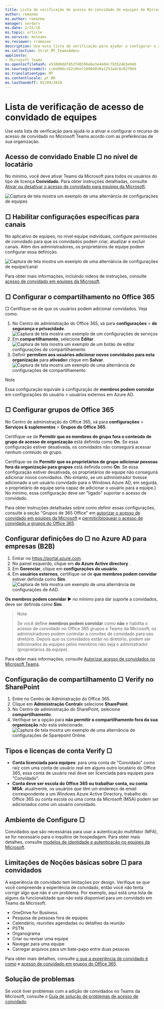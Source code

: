 ```yaml
---
title: Lista de verificação de acesso de convidado de equipes do Microsoft
author: romanma
ms.author: romanma
manager: serdars
ms.date: 2/15/18
ms.topic: article
ms.service: msteams
ms.reviewer: rramesan
description: Use esta lista de verificação para ajudar a configurar o acesso de convidado no Microsoft Access de convidado equipes.
ms.collection: Strat_MT_TeamsAdmin
appliesto:
- Microsoft Teams
ms.openlocfilehash: e53800ddf452fd6596abe3e4404c79352483e946
ms.sourcegitcommit: ccbe086ccb2c0be716984010a1253a4c8c0276b9
ms.translationtype: MT
ms.contentlocale: pt-BR
ms.lasthandoff: 03/09/2018
---
```

<a name="teams-guest-access-checklist"></a>Lista de verificação de acesso de convidado de equipes
==========================================

Use esta lista de verificação para ajudá-lo a ativar e configurar o recurso de acesso de convidado no Microsoft Teams acordo com as preferências de sua organização.




## <a name="--enable-guest-access-at-the-tenant-level"></a>Acesso de convidado Enable □ no nível de locatário

No mínimo, você deve ativar Teams da Microsoft para todos os usuários do tipo de licença **Convidado**. Para obter instruções detalhadas, consulte [Ativar ou desativar o acesso de convidado para equipes da Microsoft](set-up-guests.md).

![Captura de tela mostra um exemplo de uma alternância de configurações de equipes](media/guest-access-checklist-TeamsSettings1.png)



## <a name="-enable-specific-settings-for-channels"></a>□ Habilitar configurações específicas para canais 
No aplicativo de equipes, no nível equipe individuais, configure permissões de convidado para que os convidados podem criar, atualizar e excluir canais. Além dos administradores, os proprietários de equipe podem configurar essa definição.

![Captura de tela mostra um exemplo de uma alternância de configurações de equipe/canal](media/guest-access-checklist-TeamsSettings2.png)


Para obter mais informações, incluindo vídeos de instruções, consulte [acesso de convidado em equipes da Microsoft](guest-access.md).



## <a name="--configure-sharing-in-office-365"></a>□ Configurar o compartilhamento no Office 365 

□ Certifique-se de que os usuários podem adicionar convidados. Veja como:

1. No Centro de administração do Office 365, vá para **configurações** > **de segurança e privacidade**.
![Captura de tela mostra um exemplo de um configurações de serviços](media/guest-access-checklist-Office365Admin_Services_addins.png)
1. Em **compartilhamento**, selecione **Editar**. ![Captura de tela mostra um exemplo de um botão de editar configurações de compartilhamento](media/guest-access-checklist-Office365Admin_Services_addins_Sharing1.png)
2. Definir **permitem aos usuários adicionar novos convidados para esta organização** para **ativado**e clique em **Salvar**. ![Captura de tela mostra um exemplo de uma alternância de configurações de compartilhamento](media/guest-access-checklist-Office365Admin_Services_addins_Sharing2.png)
 

 > [!NOTE]
> Essa configuração equivale à configuração de **membros podem convidar** em configurações do usuário > usuários externos em Azure AD.  




## <a name="-configure-office-365-groups"></a>□ Configurar grupos de Office 365

No Centro de administração do Office 365, vá para **configurações** > **Serviços & suplementos** > **Grupos do Office 365**.

Certifique-se de **Permitir que os membros do grupo fora o conteúdo de grupo de acesso de organização** está definida como **On**. Se essa configuração estiver desativada, os convidados não conseguirá acessar nenhum conteúdo de grupo.

Certifique-se de **Permitir que os proprietários de grupo adicionar pessoas fora da organização para grupos** está definida como **On**. Se essa configuração estiver desativada, os proprietários de equipe não conseguirá adicionar novos convidados. (No entanto, se um administrador tivesse adicionado a um usuário convidado para o Windows Azure AD, em seguida, o proprietário de equipe seria capaz de adicionar o usuário para a equipe.) No mínimo, essa configuração deve ser "ligado" suportar o acesso de convidado.

Para obter instruções detalhadas sobre como definir essas configurações, consulte a seção "Grupos de 365 Office" em [autorizar o acesso de convidado em equipes da Microsoft](Teams-dependencies.md) e [permitir/bloquear o acesso de convidado a grupos do Office 365](https://go.microsoft.com/fwlink/?linkid=869658).
 


## <a name="-configure-settings-in-azure-ad-business-to-business-b2b"></a>Configurar definições do □ no Azure AD para empresas (B2B)
1. Entrar no https://portal.azure.com.
2. No painel esquerdo, clique em **do Azure Active directory** .
3. Em **Gerenciar**, clique em **configurações do usuário**.
4. Em **usuários externos**, certifique-se de **que membros podem convidar** estiver definida como **Sim**. ![Captura de tela mostra um exemplo de uma alternância de configurações de AAD. ](media/guest-access-checklist-AADSettings1.png)

    

**Os membros podem convidar** ► no mínimo para dar suporte a convidados, deve ser definida como **Sim**.

> > [!NOTE]
> Se você define **membros podem convidar** como **não** e habilita o acesso de convidado no Office 365 grupos e Teams da Microsoft, os administradores podem controlar a convites de convidado para seu diretório. Depois que os convidados estão no diretório, podem ser adicionados às equipes pelos membros não seja o administrador (proprietários da equipe).


Para obter mais informações, consulte [Autorizar acesso de convidados no Microsoft Teams](Teams-dependencies.md).







## <a name="-verify-sharing-setting-in-sharepoint"></a>Configuração de compartilhamento □ Verify no SharePoint
1. Entre no Centro de Administração do Office 365.
2. Clique em **Administração Central**e selecione **SharePoint**.
3. No Centro de administração do SharePoint, selecione **compartilhamento**.
4. Verifique se a opção para **não permitir o compartilhamento fora da sua organização** *não* está selecionado. ![Captura de tela mostra um exemplo de uma alternância de configurações de Sparepoint Online. ](media/guest-access-checklist-SPOSettings1.png)



## <a name="-verify-account-licenses-and-types"></a>Tipos e licenças de conta Verify □

- **Conta licenciada para equipes**: para uma conta de "Convidado" como raiz com uma conta de usuário real em alguns outro locatário do Office 365, essa conta de usuário real deve ser licenciada para equipes para "Convidado". 
- **Conta deve ser escola do Office 365 ou trabalhar conta, ou conta MSA**: atualmente, os usuários que têm um endereço de email correspondente a um Windows Azure Active Directory, trabalho do Office 365 ou conta escola ou uma conta da Microsoft (MSA) podem ser adicionados como um usuário convidado. 
 
## <a name="-configure-environment"></a>Ambiente de Configure □


Convidados que são necessárias para usar a autenticação multifator (MFA), se for necessário para o inquilino de hospedagem.
Para obter mais detalhes, consulte [modelos de identidade e autenticação no equipes da Microsoft](identify-models-authentication.md).

## <a name="-understand-limitations-for-guests"></a>Limitações de Noções básicas sobre □ para convidados

A experiência de convidado tem limitações por design. Verifique se que você compreende a experiência de convidado, então você não tenta corrigir algo que não é um problema.
Por exemplo, aqui está uma lista de alguns da funcionalidade que não está disponível para um convidado em Teams da Microsoft:

- OneDrive for Business
- Pesquisa de pessoas fora de equipes
- Calendário, reuniões agendadas ou detalhes da reunião
- PSTN
- Organograma
- Criar ou revisar uma equipe
- Navegar para uma equipe
- Carregar arquivos para um bate-papo entre duas pessoas

Para obter mais detalhes, consulte [o que a experiência de convidado é como](guest-experience.md) e [acesso de convidado em grupos do Office 365](https://support.office.com/article/guest-access-in-office-365-groups-bfc7a840-868f-4fd6-a390-f347bf51aff6).




## <a name="troubleshooting"></a>Solução de problemas

Se você tiver problemas com a adição de convidados no Teams da Microsoft, consulte o [Guia de solução de problemas de acesso de convidado](https://techcommunity.microsoft.com/t5/Microsoft-Teams/Guest-Access-Troubleshooting-Guide/td-p/119797).



